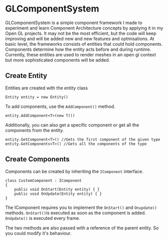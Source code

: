 # GLComponentSystem
GLComponentSystem is a simple component framework I made to experiment and learn Component Architecture concepts by applying it in my Open GL projects. It may not be the most efficient, but the code will keep improving and will be added new and new features and optmisations. 
At basic level, the frameworks consists of entities that could hold components. Components determine how the entity acts before and during runtime.
Currently, these entities are used to render meshes in an open gl context but more sophisticated components will be added.
## Create Entity
Entities are created with the entity class 
```
Entity entity = new Entity()
```
To add components, use the ```AddComponent()``` method.
```
entity.AddComponent<T>(new T())
```

Additionally, you can also get a specific component or get all the components from the entity.
```
entity.GetComponent<T>() //Gets the first component of the given type
entity.GetComponents<T>() //Gets all the components of the type
```

## Create Components
Components can be created by inheriting the	```IComponent``` interface.
```
class CustomComponent : IComponent
{
	public void OnStart(Entity entity) { }
	public void OnUpdate(Entity entity) { }
}
```
The IComponent requires you to implement the ```OnStart()``` and ```Onupdate()``` methods. 
```OnStart()```is executed as soon as the component is added.
```OnUpdate()``` is executed every frame.

The two methods are also passed with a reference of the parent entity. So you could modify it's behaviour.